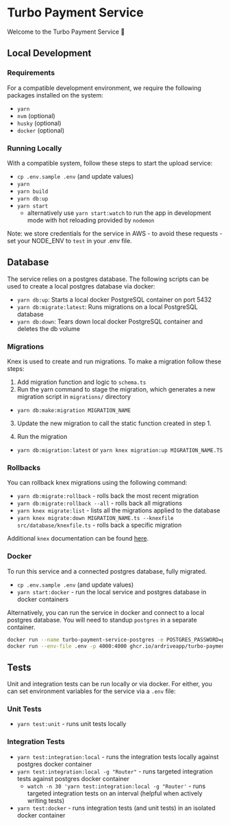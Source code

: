 # Turbo Payment Service

Welcome to the Turbo Payment Service 👋

## Local Development

### Requirements

For a compatible development environment, we require the following packages installed on the system:

- `yarn`
- `nvm` (optional)
- `husky` (optional)
- `docker` (optional)

### Running Locally

With a compatible system, follow these steps to start the upload service:

- `cp .env.sample .env` (and update values)
- `yarn`
- `yarn build`
- `yarn db:up`
- `yarn start`
  - alternatively use `yarn start:watch` to run the app in development mode with hot reloading provided by `nodemon`

Note: we store credentials for the service in AWS - to avoid these requests - set your NODE_ENV to `test` in your .env file.

## Database

The service relies on a postgres database. The following scripts can be used to create a local postgres database via docker:

- `yarn db:up`: Starts a local docker PostgreSQL container on port 5432
- `yarn db:migrate:latest`: Runs migrations on a local PostgreSQL database
- `yarn db:down`: Tears down local docker PostgreSQL container and deletes the db volume

### Migrations

Knex is used to create and run migrations. To make a migration follow these steps:

1. Add migration function and logic to `schema.ts`
2. Run the yarn command to stage the migration, which generates a new migration script in `migrations/` directory

- `yarn db:make:migration MIGRATION_NAME`

3. Update the new migration to call the static function created in step 1.

4. Run the migration

- `yarn db:migration:latest` or `yarn knex migration:up MIGRATION_NAME.TS`

### Rollbacks

You can rollback knex migrations using the following command:

- `yarn db:migrate:rollback` - rolls back the most recent migration
- `yarn db:migrate:rollback --all` - rolls back all migrations
- `yarn knex migrate:list` - lists all the migrations applied to the database
- `yarn knex migrate:down MIGRATION_NAME.ts --knexfile src/database/knexfile.ts` - rolls back a specific migration

Additional `knex` documentation can be found [here](https://knexjs.org/guide/migrations.html).

### Docker

To run this service and a connected postgres database, fully migrated.

- `cp .env.sample .env` (and update values)
- `yarn start:docker` - run the local service and postgres database in docker containers

Alternatively, you can run the service in docker and connect to a local postgres database. You will need to standup `postgres` in a separate container.

```bash
docker run --name turbo-payment-service-postgres -e POSTGRES_PASSWORD=postgres -p 5432:5432 -d postgres
docker run --env-file .env -p 4000:4000 ghcr.io/ardriveapp/turbo-payment-service:latest
```

## Tests

Unit and integration tests can be run locally or via docker. For either, you can set environment variables for the service via a `.env` file:

### Unit Tests

- `yarn test:unit` - runs unit tests locally

### Integration Tests

- `yarn test:integration:local` - runs the integration tests locally against postgres docker container
- `yarn test:integration:local -g "Router"` - runs targeted integration tests against postgres docker container
  - `watch -n 30 'yarn test:integration:local -g "Router'` - runs targeted integration tests on an interval (helpful when actively writing tests)
- `yarn test:docker` - runs integration tests (and unit tests) in an isolated docker container
